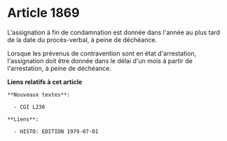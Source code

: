 # Article 1869

L'assignation à fin de condamnation est donnée dans l'année au plus tard de la date du procès-verbal, à peine de déchéance.

Lorsque les prévenus de contravention sont en état d'arrestation, l'assignation doit être donnée dans le délai d'un mois à
partir de l'arrestation, à peine de déchéance.

**Liens relatifs à cet article**

	**Nouveaux textes**:

	  - CGI L236

	**Liens**:

	  - HISTO: EDITION 1979-07-01
